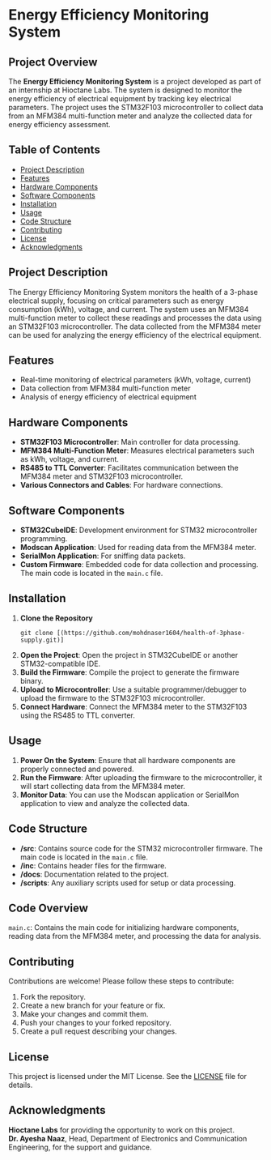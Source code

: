 <!DOCTYPE html>
<html lang="en">
<head>
    <meta charset="UTF-8">
    <meta name="viewport" content="width=device-width, initial-scale=1.0">
    <title><strong>Health of 3phase supply </strong></title>
</head>
<body>

<h1>Energy Efficiency Monitoring System</h1>

<h2>Project Overview</h2>
<p>
    The <strong>Energy Efficiency Monitoring System</strong> is a project developed as part of an internship at Hioctane Labs. The system is designed to monitor the energy efficiency of electrical equipment by tracking key electrical parameters. The project uses the STM32F103 microcontroller to collect data from an MFM384 multi-function meter and analyze the collected data for energy efficiency assessment.
</p>

<h2>Table of Contents</h2>
<ul>
    <li><a href="#project-description">Project Description</a></li>
    <li><a href="#features">Features</a></li>
    <li><a href="#hardware-components">Hardware Components</a></li>
    <li><a href="#software-components">Software Components</a></li>
    <li><a href="#installation">Installation</a></li>
    <li><a href="#usage">Usage</a></li>
    <li><a href="#code-structure">Code Structure</a></li>
    <li><a href="#contributing">Contributing</a></li>
    <li><a href="#license">License</a></li>
    <li><a href="#acknowledgments">Acknowledgments</a></li>
</ul>

<h2 id="project-description">Project Description</h2>
<p>
    The Energy Efficiency Monitoring System monitors the health of a 3-phase electrical supply, focusing on critical parameters such as energy consumption (kWh), voltage, and current. The system uses an MFM384 multi-function meter to collect these readings and processes the data using an STM32F103 microcontroller. The data collected from the MFM384 meter can be used for analyzing the energy efficiency of the electrical equipment.
</p>

<h2 id="features">Features</h2>
<ul>
    <li>Real-time monitoring of electrical parameters (kWh, voltage, current)</li>
    <li>Data collection from MFM384 multi-function meter</li>
    <li>Analysis of energy efficiency of electrical equipment</li>
</ul>

<h2 id="hardware-components">Hardware Components</h2>
<ul>
    <li><strong>STM32F103 Microcontroller</strong>: Main controller for data processing.</li>
    <li><strong>MFM384 Multi-Function Meter</strong>: Measures electrical parameters such as kWh, voltage, and current.</li>
    <li><strong>RS485 to TTL Converter</strong>: Facilitates communication between the MFM384 meter and STM32F103 microcontroller.</li>
    <li><strong>Various Connectors and Cables</strong>: For hardware connections.</li>
</ul>

<h2 id="software-components">Software Components</h2>
<ul>
    <li><strong>STM32CubeIDE</strong>: Development environment for STM32 microcontroller programming.</li>
    <li><strong>Modscan Application</strong>: Used for reading data from the MFM384 meter.</li>
    <li><strong>SerialMon Application</strong>: For sniffing data packets.</li>
    <li><strong>Custom Firmware</strong>: Embedded code for data collection and processing. The main code is located in the <code>main.c</code> file.</li>
</ul>

<h2 id="installation">Installation</h2>
<ol>
    <li>
        <strong>Clone the Repository</strong>
        <pre><code>git clone [(https://github.com/mohdnaser1604/health-of-3phase-supply.git)]</code></pre>
    </li>
    <li><strong>Open the Project</strong>: Open the project in STM32CubeIDE or another STM32-compatible IDE.</li>
    <li><strong>Build the Firmware</strong>: Compile the project to generate the firmware binary.</li>
    <li><strong>Upload to Microcontroller</strong>: Use a suitable programmer/debugger to upload the firmware to the STM32F103 microcontroller.</li>
    <li><strong>Connect Hardware</strong>: Connect the MFM384 meter to the STM32F103 using the RS485 to TTL converter.</li>
</ol>

<h2 id="usage">Usage</h2>
<ol>
    <li><strong>Power On the System</strong>: Ensure that all hardware components are properly connected and powered.</li>
    <li><strong>Run the Firmware</strong>: After uploading the firmware to the microcontroller, it will start collecting data from the MFM384 meter.</li>
    <li><strong>Monitor Data</strong>: You can use the Modscan application or SerialMon application to view and analyze the collected data.</li>
</ol>

<h2 id="code-structure">Code Structure</h2>
<ul>
    <li><strong>/src</strong>: Contains source code for the STM32 microcontroller firmware. The main code is located in the <code>main.c</code> file.</li>
    <li><strong>/inc</strong>: Contains header files for the firmware.</li>
    <li><strong>/docs</strong>: Documentation related to the project.</li>
    <li><strong>/scripts</strong>: Any auxiliary scripts used for setup or data processing.</li>
</ul>

<h2 id="code-overview">Code Overview</h2>
<p>
    <code>main.c</code>: Contains the main code for initializing hardware components, reading data from the MFM384 meter, and processing the data for analysis.
</p>

<h2 id="contributing">Contributing</h2>
<p>
    Contributions are welcome! Please follow these steps to contribute:
</p>
<ol>
    <li>Fork the repository.</li>
    <li>Create a new branch for your feature or fix.</li>
    <li>Make your changes and commit them.</li>
    <li>Push your changes to your forked repository.</li>
    <li>Create a pull request describing your changes.</li>
</ol>

<h2 id="license">License</h2>
<p>
    This project is licensed under the MIT License. See the <a href="LICENSE">LICENSE</a> file for details.
</p>

<h2 id="acknowledgments">Acknowledgments</h2>
<p>
    <strong>Hioctane Labs</strong> for providing the opportunity to work on this project.<br>
    <strong>Dr. Ayesha Naaz</strong>, Head, Department of Electronics and Communication Engineering, for the support and guidance.
</p>

</body>
</html>
